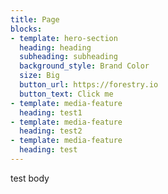 ```yaml
---
title: Page
blocks:
- template: hero-section
  heading: heading
  subheading: subheading
  background_style: Brand Color
  size: Big
  button_url: https://forestry.io
  button_text: Click me
- template: media-feature
  heading: test1
- template: media-feature
  heading: test2
- template: media-feature
  heading: test
---
```

test body
